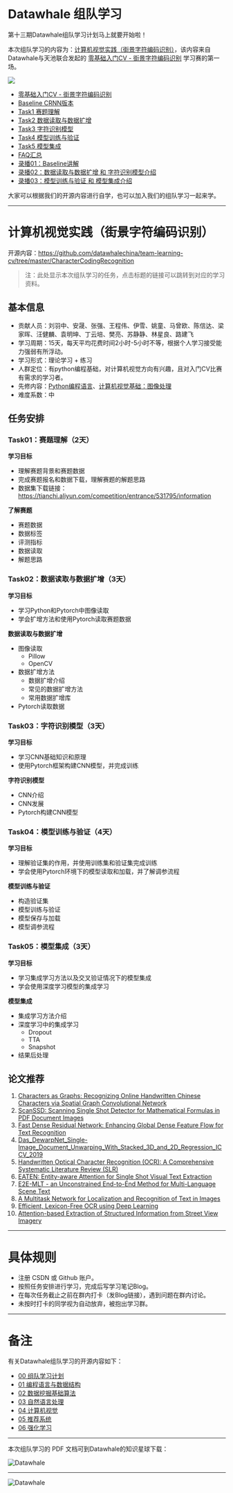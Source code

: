 ﻿# Datawhale 组队学习

第十三期Datawhale组队学习计划马上就要开始啦！

本次组队学习的内容为：[计算机视觉实践（街景字符编码识别）](https://github.com/datawhalechina/team-learning-cv/tree/master/CharacterCodingRecognition)，该内容来自 Datawhale与天池联合发起的 [零基础入门CV - 街景字符编码识别](https://tianchi.aliyun.com/competition/entrance/531795/introduction) 学习赛的第一场。

![](https://img-blog.csdnimg.cn/2020080709531668.png)

- [零基础入门CV - 街景字符编码识别](https://tianchi.aliyun.com/competition/entrance/531795/introduction)
- [Baseline CRNN版本](https://tianchi.aliyun.com/notebook-ai/detail?spm=5176.12586969.1002.12.2ce879deywH0aH&postId=111274)
- [Task1 赛题理解](https://tianchi.aliyun.com/notebook-ai/detail?spm=5176.12586969.1002.21.2ce879deywH0aH&postId=108659)
- [Task2 数据读取与数据扩增](https://tianchi.aliyun.com/notebook-ai/detail?spm=5176.12586969.1002.9.2ce879deywH0aH&postId=108150)
- [Task3 字符识别模型](https://tianchi.aliyun.com/notebook-ai/detail?spm=5176.12586969.1002.6.2ce879deywH0aH&postId=108711)
- [Task4 模型训练与验证](https://tianchi.aliyun.com/notebook-ai/detail?spm=5176.12586969.1002.18.2ce879deywH0aH&postId=108780)
- [Task5 模型集成](https://tianchi.aliyun.com/notebook-ai/detail?spm=5176.12586969.1002.24.2ce879deywH0aH&postId=108656)
- [FAQ汇总](https://tianchi.aliyun.com/notebook-ai/detail?spm=5176.12586969.1002.15.2ce879deywH0aH&postId=116261)
- [录播01：Baseline讲解](https://tianchi.aliyun.com/course/live?spm=5176.12586971.1001.1.11be32bcSt2XSi&liveId=41167)          
- [录播02：数据读取与数据扩增 和 字符识别模型介绍](https://tianchi.aliyun.com/course/live?spm=5176.12586971.1001.1.11be6956fkKgJ8&liveId=41168) 
- [录播03：模型训练与验证 和 模型集成介绍](https://tianchi.aliyun.com/course/live?spm=5176.12586971.1001.1.11be32bckJA8q2&liveId=41169)


大家可以根据我们的开源内容进行自学，也可以加入我们的组队学习一起来学。


---
# 计算机视觉实践（街景字符编码识别）

开源内容：https://github.com/datawhalechina/team-learning-cv/tree/master/CharacterCodingRecognition

> 注：此处显示本次组队学习的任务，点击标题的链接可以跳转到对应的学习资料。

## 基本信息
- 贡献人员：刘羽中、安晟、张强、王程伟、伊雪、姚童、马曾欧、陈信达、梁家晖、汪健麟、袁明坤、丁云培、樊亮、苏静静、林星良、路建飞
- 学习周期：15天，每天平均花费时间2小时-5小时不等，根据个人学习接受能力强弱有所浮动。
- 学习形式：理论学习 + 练习
- 人群定位：有python编程基础，对计算机视觉方向有兴趣，且对入门CV比赛有需求的学习者。
- 先修内容：[Python编程语言](https://github.com/datawhalechina/team-learning-program/tree/master/Python-Language)、[计算机视觉基础：图像处理](https://github.com/datawhalechina/team-learning-cv/tree/master/ImageProcessingFundamentals)
- 难度系数：中


## 任务安排

### Task01：赛题理解（2天）

<b>学习目标</b>

- 理解赛题背景和赛题数据
- 完成赛题报名和数据下载，理解赛题的解题思路
- 数据集下载链接：https://tianchi.aliyun.com/competition/entrance/531795/information

<b>了解赛题</b>

- 赛题数据
- 数据标签
- 评测指标
- 数据读取
- 解题思路


### Task02：数据读取与数据扩增（3天）

<b>学习目标</b>

- 学习Python和Pytorch中图像读取
- 学会扩增方法和使用Pytorch读取赛题数据

<b>数据读取与数据扩增</b>

- 图像读取
    - Pillow
    - OpenCV
- 数据扩增方法
    - 数据扩增介绍
    - 常见的数据扩增方法
    - 常用数据扩增库
- Pytorch读取数据




### Task03：字符识别模型（3天）
<b>学习目标</b>

- 学习CNN基础知识和原理
- 使用Pytorch框架构建CNN模型，并完成训练

<b>字符识别模型</b>

- CNN介绍
- CNN发展
- Pytorch构建CNN模型



### Task04：模型训练与验证（4天）
<b>学习目标</b>

- 理解验证集的作用，并使用训练集和验证集完成训练
- 学会使用Pytorch环境下的模型读取和加载，并了解调参流程

<b>模型训练与验证</b>

- 构造验证集
- 模型训练与验证
- 模型保存与加载
- 模型调参流程



### Task05：模型集成（3天）

<b>学习目标</b>

- 学习集成学习方法以及交叉验证情况下的模型集成
- 学会使用深度学习模型的集成学习

<b>模型集成</b>

- 集成学习方法介绍
- 深度学习中的集成学习
    - Dropout
    - TTA
    - Snapshot
- 结果后处理

## 论文推荐       
1. [Characters as Graphs: Recognizing Online Handwritten Chinese Characters via Spatial Graph Convolutional Network](https://arxiv.org/abs/2004.09412)   
2. [ScanSSD: Scanning Single Shot Detector for Mathematical Formulas in PDF Document Images](https://arxiv.org/abs/2003.08005)
3. [Fast Dense Residual Network: Enhancing Global Dense Feature Flow for Text Recognition](https://arxiv.org/abs/2001.09021)
4. [Das_DewarpNet_Single-Image_Document_Unwarping_With_Stacked_3D_and_2D_Regression_ICCV_2019](http://openaccess.thecvf.com/content_ICCV_2019/papers/Das_DewarpNet_Single-Image_Document_Unwarping_With_Stacked_3D_and_2D_Regression_ICCV_2019_paper.pdf)                
5. [Handwritten Optical Character Recognition (OCR): A Comprehensive Systematic Literature Review (SLR)](https://arxiv.org/abs/2001.00139)     
6. [EATEN: Entity-aware Attention for Single Shot Visual Text Extraction](http://xxx.itp.ac.cn/abs/1909.09380)  
7. [E2E-MLT - an Unconstrained End-to-End Method for Multi-Language Scene Text](https://arxiv.org/abs/1801.09919)     
8. [A Multitask Network for Localization and Recognition of Text in Images](https://arxiv.org/abs/1906.09266)
9. [Efficient, Lexicon-Free OCR using Deep Learning](https://arxiv.org/abs/1906.01969)  
10. [Attention-based Extraction of Structured Information from Street View Imagery](https://arxiv.org/pdf/1704.03549.pdf)      

---
# 具体规则
- 注册 CSDN 或 Github 账户。
- 按照任务安排进行学习，完成后写学习笔记Blog。
- 在每次任务截止之前在群内打卡（发Blog链接），遇到问题在群内讨论。
- 未按时打卡的同学视为自动放弃，被抱出学习群。

---
# 备注

有关Datawhale组队学习的开源内容如下：

- [00 组队学习计划](https://github.com/datawhalechina/team-learning)
- [01 编程语言与数据结构](https://github.com/datawhalechina/team-learning-program)
- [02 数据挖掘基础算法](https://github.com/datawhalechina/team-learning-data-mining)
- [03 自然语言处理](https://github.com/datawhalechina/team-learning-nlp)
- [04 计算机视觉](https://github.com/datawhalechina/team-learning-cv)
- [05 推荐系统](https://github.com/datawhalechina/team-learning-rs)
- [06 强化学习](https://github.com/datawhalechina/team-learning-rl)


---
本次组队学习的 PDF 文档可到Datawhale的知识星球下载：

![Datawhale](https://img-blog.csdnimg.cn/2020072621074658.png)


---
![Datawhale](https://img-blog.csdnimg.cn/20200726211045814.png)